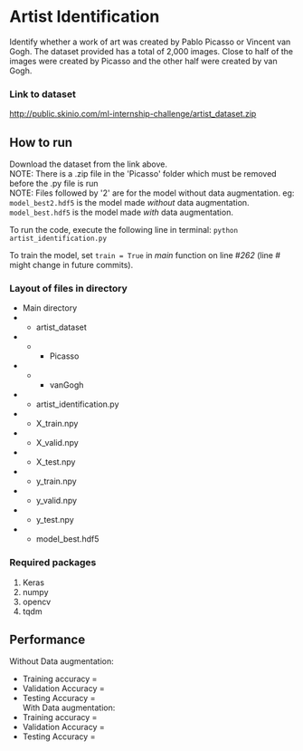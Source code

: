 # Artist Identification
Identify whether a work of art was created by Pablo Picasso or Vincent van Gogh. The dataset provided has a total of 2,000 images. Close to half of the images were created by Picasso and the other half were created by van Gogh.

### Link to dataset
http://public.skinio.com/ml-internship-challenge/artist_dataset.zip

## How to run
Download the dataset from the link above. <br />
NOTE: There is a .zip file in the 'Picasso' folder which must be removed before the .py file is run <br />
NOTE: Files followed by '2' are for the model without data augmentation. eg: `model_best2.hdf5` is the model made *without* data augmentation. `model_best.hdf5` is the model made *with* data augmentation.

To run the code, execute the following line in terminal: `python artist_identification.py` 

To train the model, set `train = True` in *main* function on line #*262* (line # might change in future commits).

### Layout of files in directory
- Main directory <br />
- - artist_dataset <br />
- - -  Picasso <br />
- - - vanGogh <br />
- - artist_identification.py <br />
- - X_train.npy <br />
- - X_valid.npy <br />
- - X_test.npy <br />
- - y_train.npy <br />
- - y_valid.npy <br />
- - y_test.npy <br />
- - model_best.hdf5 <br />


### Required packages
1. Keras
2. numpy
3. opencv
4. tqdm

## Performance
Without Data augmentation:
-	Training accuracy = 
-	Validation Accuracy = 
-	Testing Accuracy = <br />
With Data augmentation:
-	Training accuracy = 
-	Validation Accuracy = 
-	Testing Accuracy = 
